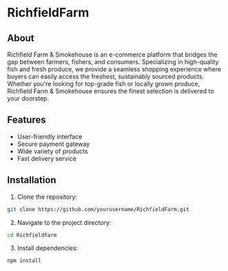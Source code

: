 ﻿# RichfieldFarm

## About

Richfield Farm & Smokehouse is an e-commerce platform that bridges the gap between farmers, fishers, and consumers. Specializing in high-quality fish and fresh produce, we provide a seamless shopping experience where buyers can easily access the freshest, sustainably sourced products. 
Whether you're looking for top-grade fish or locally grown produce, Richfield Farm & Smokehouse ensures the finest selection is delivered to your doorstep.

## Features

- User-friendly interface
- Secure payment gateway
- Wide variety of products
- Fast delivery service

## Installation

1. Clone the repository:
  ```sh
  git clone https://github.com/yourusername/RichfieldFarm.git
  ```
2. Navigate to the project directory:
  ```sh
  cd RichfieldFarm
  ```
3. Install dependencies:
  ```sh
  npm install
  ```
